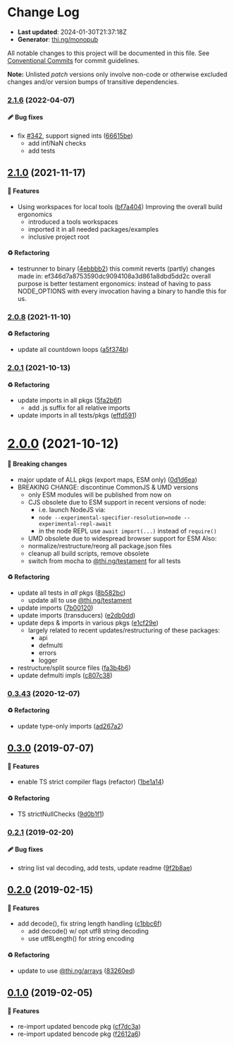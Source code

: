 # Change Log

- **Last updated**: 2024-01-30T21:37:18Z
- **Generator**: [thi.ng/monopub](https://thi.ng/monopub)

All notable changes to this project will be documented in this file.
See [Conventional Commits](https://conventionalcommits.org/) for commit guidelines.

**Note:** Unlisted _patch_ versions only involve non-code or otherwise excluded changes
and/or version bumps of transitive dependencies.

### [2.1.6](https://github.com/thi-ng/umbrella/tree/@thi.ng/bencode@2.1.6) (2022-04-07)

#### 🩹 Bug fixes

- fix [#342](https://github.com/thi-ng/umbrella/issues/342), support signed ints ([66615be](https://github.com/thi-ng/umbrella/commit/66615be))
  - add inf/NaN checks
  - add tests

## [2.1.0](https://github.com/thi-ng/umbrella/tree/@thi.ng/bencode@2.1.0) (2021-11-17)

#### 🚀 Features

- Using workspaces for local tools ([bf7a404](https://github.com/thi-ng/umbrella/commit/bf7a404))
  Improving the overall build ergonomics
  - introduced a tools workspaces
  - imported it in all needed packages/examples
  - inclusive project root

#### ♻️ Refactoring

- testrunner to binary ([4ebbbb2](https://github.com/thi-ng/umbrella/commit/4ebbbb2))
  this commit reverts (partly) changes made in:
  ef346d7a8753590dc9094108a3d861a8dbd5dd2c
  overall purpose is better testament ergonomics:
  instead of having to pass NODE_OPTIONS with every invocation
  having a binary to handle this for us.

### [2.0.8](https://github.com/thi-ng/umbrella/tree/@thi.ng/bencode@2.0.8) (2021-11-10)

#### ♻️ Refactoring

- update all countdown loops ([a5f374b](https://github.com/thi-ng/umbrella/commit/a5f374b))

### [2.0.1](https://github.com/thi-ng/umbrella/tree/@thi.ng/bencode@2.0.1) (2021-10-13)

#### ♻️ Refactoring

- update imports in all pkgs ([5fa2b6f](https://github.com/thi-ng/umbrella/commit/5fa2b6f))
  - add .js suffix for all relative imports
- update imports in all tests/pkgs ([effd591](https://github.com/thi-ng/umbrella/commit/effd591))

# [2.0.0](https://github.com/thi-ng/umbrella/tree/@thi.ng/bencode@2.0.0) (2021-10-12)

#### 🛑 Breaking changes

- major update of ALL pkgs (export maps, ESM only) ([0d1d6ea](https://github.com/thi-ng/umbrella/commit/0d1d6ea))
- BREAKING CHANGE: discontinue CommonJS & UMD versions
  - only ESM modules will be published from now on
  - CJS obsolete due to ESM support in recent versions of node:
    - i.e. launch NodeJS via:
    - `node --experimental-specifier-resolution=node --experimental-repl-await`
    - in the node REPL use `await import(...)` instead of `require()`
  - UMD obsolete due to widespread browser support for ESM
  Also:
  - normalize/restructure/reorg all package.json files
  - cleanup all build scripts, remove obsolete
  - switch from mocha to [@thi.ng/testament](https://github.com/thi-ng/umbrella/tree/main/packages/testament) for all tests

#### ♻️ Refactoring

- update all tests in _all_ pkgs ([8b582bc](https://github.com/thi-ng/umbrella/commit/8b582bc))
  - update all to use [@thi.ng/testament](https://github.com/thi-ng/umbrella/tree/main/packages/testament)
- update imports ([7b00120](https://github.com/thi-ng/umbrella/commit/7b00120))
- update imports (transducers) ([e2db0dd](https://github.com/thi-ng/umbrella/commit/e2db0dd))
- update deps & imports in various pkgs ([e1cf29e](https://github.com/thi-ng/umbrella/commit/e1cf29e))
  - largely related to recent updates/restructuring of these packages:
    - api
    - defmulti
    - errors
    - logger
- restructure/split source files ([fa3b4b6](https://github.com/thi-ng/umbrella/commit/fa3b4b6))
- update defmulti impls ([c807c38](https://github.com/thi-ng/umbrella/commit/c807c38))

### [0.3.43](https://github.com/thi-ng/umbrella/tree/@thi.ng/bencode@0.3.43) (2020-12-07)

#### ♻️ Refactoring

- update type-only imports ([ad267a2](https://github.com/thi-ng/umbrella/commit/ad267a2))

## [0.3.0](https://github.com/thi-ng/umbrella/tree/@thi.ng/bencode@0.3.0) (2019-07-07)

#### 🚀 Features

- enable TS strict compiler flags (refactor) ([1be1a14](https://github.com/thi-ng/umbrella/commit/1be1a14))

#### ♻️ Refactoring

- TS strictNullChecks ([9d0b1f1](https://github.com/thi-ng/umbrella/commit/9d0b1f1))

### [0.2.1](https://github.com/thi-ng/umbrella/tree/@thi.ng/bencode@0.2.1) (2019-02-20)

#### 🩹 Bug fixes

- string list val decoding, add tests, update readme ([9f2b8ae](https://github.com/thi-ng/umbrella/commit/9f2b8ae))

## [0.2.0](https://github.com/thi-ng/umbrella/tree/@thi.ng/bencode@0.2.0) (2019-02-15)

#### 🚀 Features

- add decode(), fix string length handling ([c1bbc6f](https://github.com/thi-ng/umbrella/commit/c1bbc6f))
  - add decode() w/ opt utf8 string decoding
  - use utf8Length() for string encoding

#### ♻️ Refactoring

- update to use [@thi.ng/arrays](https://github.com/thi-ng/umbrella/tree/main/packages/arrays) ([83260ed](https://github.com/thi-ng/umbrella/commit/83260ed))

## [0.1.0](https://github.com/thi-ng/umbrella/tree/@thi.ng/bencode@0.1.0) (2019-02-05)

#### 🚀 Features

- re-import updated bencode pkg ([cf7dc3a](https://github.com/thi-ng/umbrella/commit/cf7dc3a))
- re-import updated bencode pkg ([f2612a6](https://github.com/thi-ng/umbrella/commit/f2612a6))
